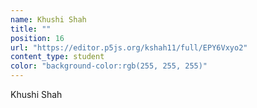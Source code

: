 ```yaml
---
name: Khushi Shah
title: ""
position: 16
url: "https://editor.p5js.org/kshah11/full/EPY6Vxyo2"
content_type: student
color: "background-color:rgb(255, 255, 255)"
---
```


Khushi Shah
